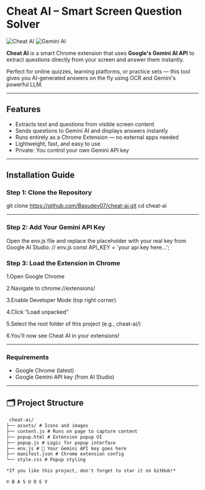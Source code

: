 # Cheat AI – Smart Screen Question Solver

![Cheat AI](https://img.shields.io/badge/Chrome-Extension-4285F4?style=for-the-badge&logo=googlechrome&logoColor=white)
![Gemini AI](https://img.shields.io/badge/Gemini-API-blueviolet?style=for-the-badge&logo=google)

**Cheat AI** is a smart Chrome extension that uses **Google's Gemini AI API** to extract questions directly from your screen and answer them instantly.

Perfect for online quizzes, learning platforms, or practice sets — this tool gives you AI-generated answers on the fly using OCR and Gemini's powerful LLM.

---

##  Features

-  Extracts text and questions from visible screen content
-  Sends questions to Gemini AI and displays answers instantly
-  Runs entirely as a Chrome Extension — no external apps needed
-  Lightweight, fast, and easy to use
-  Private: You control your own Gemini API key

---

## Installation Guide

###  Step 1: Clone the Repository

git clone https://github.com/Basudev07/cheat-ai.git
cd cheat-ai

---

### Step 2: Add Your Gemini API Key
Open the env.js file and replace the placeholder with your real key from Google AI Studio:
// env.js
const API_KEY = 'your api key here...';


### Step 3: Load the Extension in Chrome
1.Open Google Chrome

2.Navigate to chrome://extensions/

3.Enable Developer Mode (top right corner)

4.Click “Load unpacked”

5.Select the root folder of this project (e.g., cheat-ai/)

6.You’ll now see Cheat AI in your extensions!

---

### Requirements
- Google Chrome (latest)
- Google Gemini API key (from AI Studio)


---

## 🗂️ Project Structure
```txt
 cheat-ai/
├── assets/ # Icons and images
├── content.js # Runs on page to capture content
├── popup.html # Extension popup UI
├── popup.js # Logic for popup interface
├── env.js # 🔐 Your Gemini API key goes here
├── manifest.json # Chrome extension config
└── style.css # Popup styling

*If you like this project, don't forget to star it on GitHub!*

© B A S U D E V



